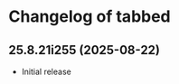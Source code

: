 # Changelog of tabbed

[comment]: # (DO NOT MODIFY. new changelog goes here)

## 25.8.21i255 (2025-08-22)

- Initial release

